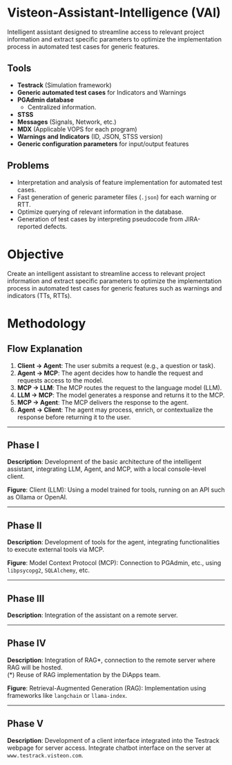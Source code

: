 # Visteon-Assistant-Intelligence (VAI)
Intelligent assistant designed to streamline access to relevant project information and extract specific parameters to optimize the implementation process in automated test cases for generic features.

## Tools

- **Testrack** (Simulation framework)
- **Generic automated test cases** for Indicators and Warnings
- **PGAdmin database**
  - Centralized information.
- **STSS**
- **Messages** (Signals, Network, etc.)
- **MDX** (Applicable VOPS for each program)
- **Warnings and Indicators** (ID, JSON, STSS version)
- **Generic configuration parameters** for input/output features

## Problems

- Interpretation and analysis of feature implementation for automated test cases.
- Fast generation of generic parameter files (`.json`) for each warning or RTT.
- Optimize querying of relevant information in the database.
- Generation of test cases by interpreting pseudocode from JIRA-reported defects.

# Objective

Create an intelligent assistant to streamline access to relevant project information and extract specific parameters to optimize the implementation process in automated test cases for generic features such as warnings and indicators (TTs, RTTs).

# Methodology

## Flow Explanation

1. **Client → Agent**: The user submits a request (e.g., a question or task).
2. **Agent → MCP**: The agent decides how to handle the request and requests access to the model.
3. **MCP → LLM**: The MCP routes the request to the language model (LLM).
4. **LLM → MCP**: The model generates a response and returns it to the MCP.
5. **MCP → Agent**: The MCP delivers the response to the agent.
6. **Agent → Client**: The agent may process, enrich, or contextualize the response before returning it to the user.

---

## Phase I

**Description**: Development of the basic architecture of the intelligent assistant, integrating LLM, Agent, and MCP, with a local console-level client.

**Figure**: Client (LLM): Using a model trained for tools, running on an API such as Ollama or OpenAI.

---

## Phase II

**Description**: Development of tools for the agent, integrating functionalities to execute external tools via MCP.

**Figure**: Model Context Protocol (MCP): Connection to PGAdmin, etc., using `libpsycopg2`, `SQLAlchemy`, etc.

---

## Phase III

**Description**: Integration of the assistant on a remote server.

---

## Phase IV

**Description**: Integration of RAG*, connection to the remote server where RAG will be hosted.  
(*) Reuse of RAG implementation by the DiApps team.

**Figure**: Retrieval-Augmented Generation (RAG): Implementation using frameworks like `langchain` or `llama-index`.

---

## Phase V

**Description**: Development of a client interface integrated into the Testrack webpage for server access. Integrate chatbot interface on the server at `www.testrack.visteon.com`.

